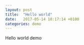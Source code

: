 ```yaml
---
layout: post
title:  "Hello world"
date:   2017-05-14 10:17:14 +0100
categories: demo
---
```


Hello world demo

<section id="hello-app"></section>

<script src="{{ /js/app.js | relative_url }}"></script>



